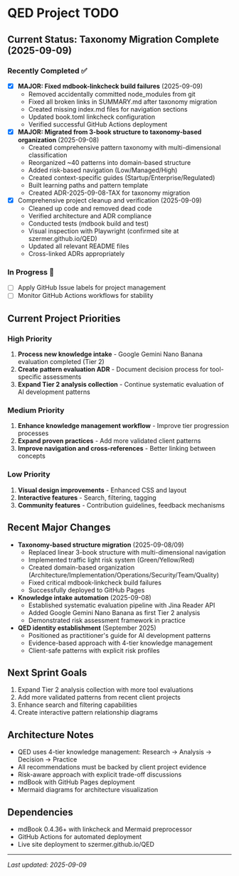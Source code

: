 # QED Project TODO

## Current Status: Taxonomy Migration Complete (2025-09-09)

### Recently Completed ✅
- [x] **MAJOR: Fixed mdbook-linkcheck build failures** (2025-09-09)
  - Removed accidentally committed node_modules from git
  - Fixed all broken links in SUMMARY.md after taxonomy migration
  - Created missing index.md files for navigation sections
  - Updated book.toml linkcheck configuration
  - Verified successful GitHub Actions deployment
- [x] **MAJOR: Migrated from 3-book structure to taxonomy-based organization** (2025-09-08)
  - Created comprehensive pattern taxonomy with multi-dimensional classification
  - Reorganized ~40 patterns into domain-based structure
  - Added risk-based navigation (Low/Managed/High)
  - Created context-specific guides (Startup/Enterprise/Regulated)
  - Built learning paths and pattern template
  - Created ADR-2025-09-08-TAX for taxonomy migration
- [x] Comprehensive project cleanup and verification (2025-09-09)
  - Cleaned up code and removed dead code
  - Verified architecture and ADR compliance
  - Conducted tests (mdbook build and test)
  - Visual inspection with Playwright (confirmed site at szermer.github.io/QED)
  - Updated all relevant README files
  - Cross-linked ADRs appropriately

### In Progress 🔄
- [ ] Apply GitHub Issue labels for project management
- [ ] Monitor GitHub Actions workflows for stability

## Current Project Priorities

### High Priority
1. **Process new knowledge intake** - Google Gemini Nano Banana evaluation completed (Tier 2)
2. **Create pattern evaluation ADR** - Document decision process for tool-specific assessments
3. **Expand Tier 2 analysis collection** - Continue systematic evaluation of AI development patterns

### Medium Priority
1. **Enhance knowledge management workflow** - Improve tier progression processes
2. **Expand proven practices** - Add more validated client patterns
3. **Improve navigation and cross-references** - Better linking between concepts

### Low Priority
1. **Visual design improvements** - Enhanced CSS and layout
2. **Interactive features** - Search, filtering, tagging
3. **Community features** - Contribution guidelines, feedback mechanisms

## Recent Major Changes
- **Taxonomy-based structure migration** (2025-09-08/09)
  - Replaced linear 3-book structure with multi-dimensional navigation
  - Implemented traffic light risk system (Green/Yellow/Red)
  - Created domain-based organization (Architecture/Implementation/Operations/Security/Team/Quality)
  - Fixed critical mdbook-linkcheck build failures
  - Successfully deployed to GitHub Pages
- **Knowledge intake automation** (2025-09-08)
  - Established systematic evaluation pipeline with Jina Reader API
  - Added Google Gemini Nano Banana as first Tier 2 analysis
  - Demonstrated risk assessment framework in practice
- **QED identity establishment** (September 2025)
  - Positioned as practitioner's guide for AI development patterns
  - Evidence-based approach with 4-tier knowledge management
  - Client-safe patterns with explicit risk profiles

## Next Sprint Goals
1. Expand Tier 2 analysis collection with more tool evaluations
2. Add more validated patterns from recent client projects
3. Enhance search and filtering capabilities
4. Create interactive pattern relationship diagrams

## Architecture Notes
- QED uses 4-tier knowledge management: Research → Analysis → Decision → Practice
- All recommendations must be backed by client project evidence
- Risk-aware approach with explicit trade-off discussions
- mdBook with GitHub Pages deployment
- Mermaid diagrams for architecture visualization

## Dependencies
- mdBook 0.4.36+ with linkcheck and Mermaid preprocessor
- GitHub Actions for automated deployment
- Live site deployment to szermer.github.io/QED

---
*Last updated: 2025-09-09*